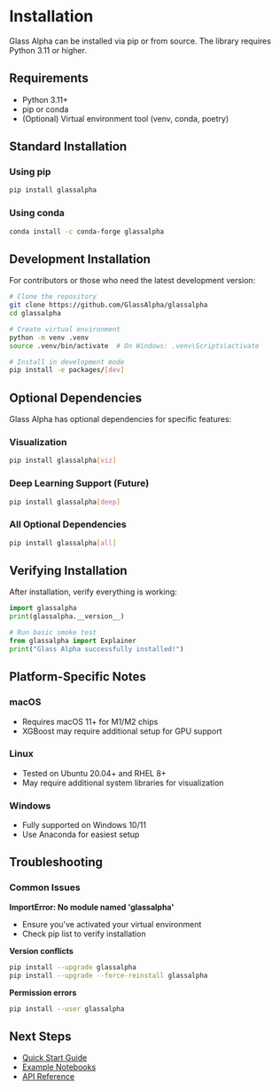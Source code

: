 # Installation

Glass Alpha can be installed via pip or from source. The library requires Python 3.11 or higher.

## Requirements

- Python 3.11+
- pip or conda
- (Optional) Virtual environment tool (venv, conda, poetry)

## Standard Installation

### Using pip

```bash
pip install glassalpha
```

### Using conda

```bash
conda install -c conda-forge glassalpha
```

## Development Installation

For contributors or those who need the latest development version:

```bash
# Clone the repository
git clone https://github.com/GlassAlpha/glassalpha
cd glassalpha

# Create virtual environment
python -m venv .venv
source .venv/bin/activate  # On Windows: .venv\Scripts\activate

# Install in development mode
pip install -e packages/[dev]
```

## Optional Dependencies

Glass Alpha has optional dependencies for specific features:

### Visualization
```bash
pip install glassalpha[viz]
```

### Deep Learning Support (Future)
```bash
pip install glassalpha[deep]
```

### All Optional Dependencies
```bash
pip install glassalpha[all]
```

## Verifying Installation

After installation, verify everything is working:

```python
import glassalpha
print(glassalpha.__version__)

# Run basic smoke test
from glassalpha import Explainer
print("Glass Alpha successfully installed!")
```

## Platform-Specific Notes

### macOS
- Requires macOS 11+ for M1/M2 chips
- XGBoost may require additional setup for GPU support

### Linux
- Tested on Ubuntu 20.04+ and RHEL 8+
- May require additional system libraries for visualization

### Windows
- Fully supported on Windows 10/11
- Use Anaconda for easiest setup

## Troubleshooting

### Common Issues

**ImportError: No module named 'glassalpha'**
- Ensure you've activated your virtual environment
- Check pip list to verify installation

**Version conflicts**
```bash
pip install --upgrade glassalpha
pip install --upgrade --force-reinstall glassalpha
```

**Permission errors**
```bash
pip install --user glassalpha
```

## Next Steps

- [Quick Start Guide](quickstart.md)
- [Example Notebooks](examples.md)
- [API Reference](/api/overview/)
